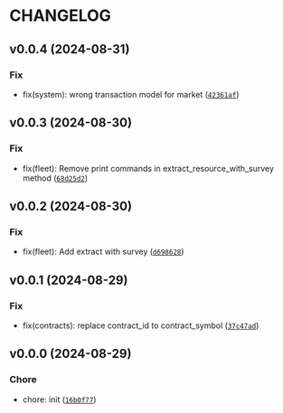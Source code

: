 # CHANGELOG

## v0.0.4 (2024-08-31)

### Fix

* fix(system): wrong transaction model for market ([`42361af`](https://github.com/gszkopinski/spacetraders-python-sdk/commit/42361af2f17f97a0412b672a614a62a56a2a16cd))

## v0.0.3 (2024-08-30)

### Fix

* fix(fleet): Remove print commands in extract_resource_with_survey method ([`68d25d2`](https://github.com/gszkopinski/spacetraders-python-sdk/commit/68d25d2b59858102f4d865e3729243be6ee4a38e))

## v0.0.2 (2024-08-30)

### Fix

* fix(fleet): Add extract with survey ([`d698628`](https://github.com/gszkopinski/spacetraders-python-sdk/commit/d69862883063570bd3ce225690d0e88efa5c06f6))

## v0.0.1 (2024-08-29)

### Fix

* fix(contracts): replace contract_id to contract_symbol ([`37c47ad`](https://github.com/gszkopinski/spacetraders-python-sdk/commit/37c47ad77599f63c84b94a084516973281ad7efe))

## v0.0.0 (2024-08-29)

### Chore

* chore: init ([`16b0f77`](https://github.com/gszkopinski/spacetraders-python-sdk/commit/16b0f77ecda999a4b043a61d119bee50564d4b81))

